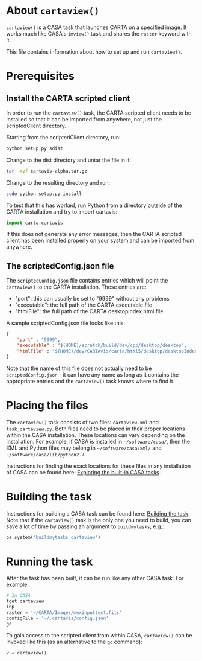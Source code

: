 # About `cartaview()`

`cartaview()` is a CASA task that launches CARTA on a specified image. It works much like CASA's `imview()` task and shares the `raster` keyword with it.

This file contains information about how to set up and run `cartaview()`.

# Prerequisites

## Install the CARTA scripted client

In order to run the `cartaview()` task, the CARTA scripted client needs to be installed so that it can be imported from anywhere, not just the scriptedClient directory.

Starting from the scriptedClient directory, run:

```bash
python setup.py sdist
```

Change to the dist directory and untar the file in it:

```bash
tar -xvf cartavis-alpha.tar.gz
```

Change to the resulting directory and run:

```bash
sudo python setup.py install
```

To test that this has worked, run Python from a directory outside of the CARTA installation and try to import cartavis:

```python
import carta.cartavis
```

If this does not generate any error messages, then the CARTA scripted client has been installed properly on your system and can be imported from anywhere.

## The scriptedConfig.json file

The `scriptedConfig.json` file contains entries which will point the `cartaview()` to the CARTA installation. These entries are:

- "port": this can usually be set to "9999" without any problems
- "executable": the full path of the CARTA executable file
- "htmlFile": the full path of the CARTA desktopIndex.html file

A sample scriptedConfig.json file looks like this:

```json
{
    "port" : "9999",                                                            
    "executable" : "$(HOME)/scratch/build/dev/cpp/desktop/desktop",          
    "htmlFile" : "$(HOME)/dev/CARTAvis/carta/html5/desktop/desktopIndex.html"
}              
```

Note that the name of this file does not actually need to be `scriptedConfig.json` - it can have any name as long as it contains the appropriate entries and the `cartaview()` task knows where to find it.

# Placing the files

The `cartaview()` task consists of two files: `cartaview.xml` and `task_cartaview.py`. Both files need to be placed in their proper locations within the CASA installation. These locations can vary depending on the installation. For example, if CASA is installed in `~/software/casa/`, then the XML and Python files may belong in `~/software/casa/xml/` and `~/software/casa/lib/python2.7`.

Instructions for finding the exact locations for these files in any installation of CASA can be found here: [Exploring the built-in CASA tasks](https://casaguides.nrao.edu/index.php?title=Writing_a_CASA_Task#Exploring_the_built-in_CASA_tasks).

# Building the task

Instructions for building a CASA task can be found here: [Building the task](https://casaguides.nrao.edu/index.php?title=Writing_a_CASA_Task#Building_the_task). Note that if the `cartaview()` task is the only one you need to build, you can save a lot of time by passing an argument to `buildmytasks`; e.g.:

```python
os.system('buildmytasks cartaview')
```

# Running the task

After the task has been built, it can be run like any other CASA task. For example:

```python
# In CASA
tget cartaview
inp
raster = '~/CARTA/Images/mexinputtest.fits'
configFile = '~/.cartavis/config.json'
go
```

To gain access to the scripted client from within CASA, `cartaview()` can be invoked like this (as an alternative to the `go` command):

```python
v = cartaview()
```
